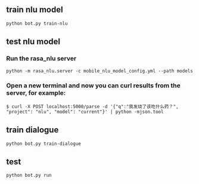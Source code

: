 ## train nlu model
```
python bot.py train-nlu
```

## test nlu model

### Run the rasa_nlu server
```
python -m rasa_nlu.server -c mobile_nlu_model_config.yml --path models
```

### Open a new terminal and now you can curl results from the server, for example:
```
$ curl -X POST localhost:5000/parse -d '{"q":"我发烧了该吃什么药？", "project": "nlu", "model": "current"}' | python -mjson.tool
```

## train dialogue
```
python bot.py train-dialogue
```

## test
```
python bot.py run
```